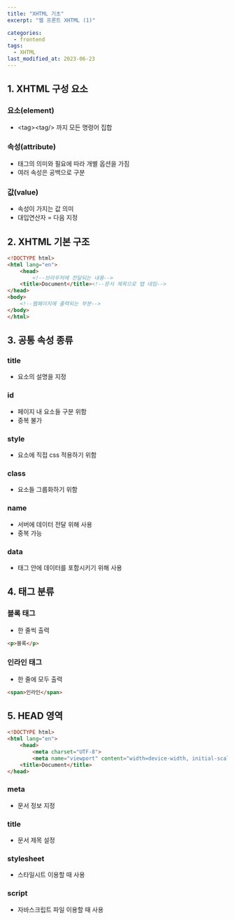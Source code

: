```yaml
---
title: "XHTML 기초"
excerpt: "웹 프론트 XHTML (1)"

categories:
  - frontend
tags:
  - XHTML
last_modified_at: 2023-06-23
---  
```


## **1. XHTML 구성 요소** ##
### 요소(element) ###
* \<tag\>\<tag/\> 까지 모든 명령어 집합

### 속성(attribute) ###
* 태그의 의미와 필요에 따라 개별 옵션을 가짐
* 여러 속성은 공백으로 구분

### 값(value) ###
* 속성이 가지는 값 의미
* 대입연산자 = 다음 지정  
    
## **2. XHTML 기본 구조** ##
```html
<!DOCTYPE html>
<html lang="en">
    <head>
        <!--브라우저에 전달되는 내용-->
    <title>Document</title><!--문서 제목으로 탭 네임-->
</head>
<body>
    <!--웹페이지에 출력되는 부분-->
</body>
</html>
```  
    
## **3. 공통 속성 종류** ##
### title ###
* 요소의 설명을 지정

### id ###
* 페이지 내 요소들 구분 위함
* 중복 불가

### style ###
* 요소에 직접 css 적용하기 위함



### class ###
* 요소들 그룹화하기 위함

### name ###
* 서버에 데이터 전달 위해 사용
* 중복 가능

### data ###
* 태그 안에 데이터를 포함시키기 위해 사용  
    
## **4. 태그 분류** ##
### 블록 태그 ###
* 한 줄씩 출력

```html
<p>블록</p>
```

### 인라인 태그 ###
* 한 줄에 모두 출력

```html
<span>인라인</span>
```  

## **5. HEAD 영역** ##

```html
<!DOCTYPE html>
<html lang="en">
    <head>
        <meta charset="UTF-8">
        <meta name="viewport" content="width=device-width, initial-scale=1.0">
    <title>Document</title>
</head>
```

### meta ###
* 문서 정보 지정
### title ###
* 문서 제목 설정
### stylesheet ###
* 스타일시트 이용할 때 사용
### script ###
* 자바스크립트 파일 이용할 때 사용



